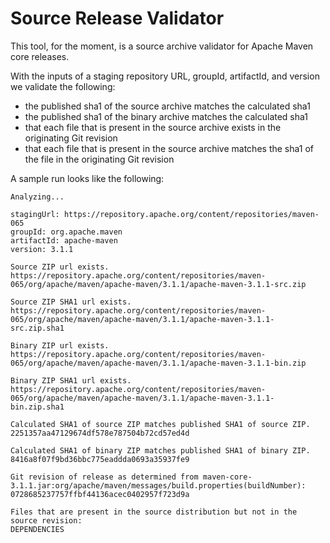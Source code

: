 # Source Release Validator

This tool, for the moment, is a source archive validator for Apache Maven core releases.

With the inputs of a staging repository URL, groupId, artifactId, and version we validate the following:

- the published sha1 of the source archive matches the calculated sha1
- the published sha1 of the binary archive matches the calculated sha1
- that each file that is present in the source archive exists in the originating Git revision 
- that each file that is present in the source archive matches the sha1 of the file in the originating Git revision

A sample run looks like the following:

```
Analyzing...

stagingUrl: https://repository.apache.org/content/repositories/maven-065
groupId: org.apache.maven
artifactId: apache-maven
version: 3.1.1

Source ZIP url exists.
https://repository.apache.org/content/repositories/maven-065/org/apache/maven/apache-maven/3.1.1/apache-maven-3.1.1-src.zip

Source ZIP SHA1 url exists.
https://repository.apache.org/content/repositories/maven-065/org/apache/maven/apache-maven/3.1.1/apache-maven-3.1.1-src.zip.sha1

Binary ZIP url exists.
https://repository.apache.org/content/repositories/maven-065/org/apache/maven/apache-maven/3.1.1/apache-maven-3.1.1-bin.zip

Binary ZIP SHA1 url exists.
https://repository.apache.org/content/repositories/maven-065/org/apache/maven/apache-maven/3.1.1/apache-maven-3.1.1-bin.zip.sha1

Calculated SHA1 of source ZIP matches published SHA1 of source ZIP.
2251357aa47129674df578e787504b72cd57ed4d

Calculated SHA1 of binary ZIP matches published SHA1 of binary ZIP.
8416a8f07f9bd36bbc775eaddda0693a35937fe9

Git revision of release as determined from maven-core-3.1.1.jar:org/apache/maven/messages/build.properties(buildNumber):
0728685237757ffbf44136acec0402957f723d9a

Files that are present in the source distribution but not in the source revision:
DEPENDENCIES
```
